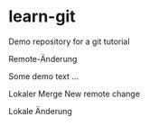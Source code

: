 # learn-git
Demo repository for a git tutorial

Remote-Änderung

Some demo text ...

Lokaler Merge
New remote change

Lokale Änderung
